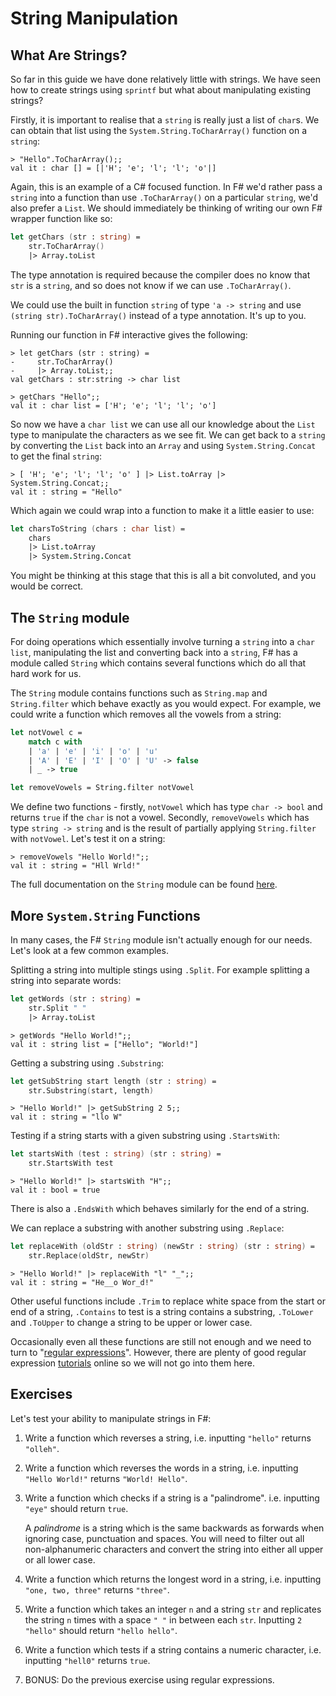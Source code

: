 # String Manipulation

## What Are Strings?

So far in this guide we have done relatively little with strings. We have seen how to create strings using `sprintf` but what about manipulating existing strings?

Firstly, it is important to realise that a `string` is really just a list of `char`s. We can obtain that list using the `System.String.ToCharArray()` function on a `string`:

``` {highlight: [2]}
> "Hello".ToCharArray();;
val it : char [] = [|'H'; 'e'; 'l'; 'l'; 'o'|]
```

Again, this is an example of a C# focused function. In F# we'd rather pass a `string` into a function than use `.ToCharArray()` on a particular `string`, we'd also prefer a `List`. We should immediately be thinking of writing our own F# wrapper function like so:

```fsharp
let getChars (str : string) =
    str.ToCharArray()
    |> Array.toList
```

The type annotation is required because the compiler does no know that `str` is a `string`, and so does not know if we can use `.ToCharArray()`. 

<note>

We could use the built in function `string` of type `'a -> string` and use `(string str).ToCharArray()` instead of a type annotation. It's up to you.

</note>

Running our function in F# interactive gives the following:

``` {highlight: [7]}
> let getChars (str : string) =
-     str.ToCharArray()
-     |> Array.toList;;
val getChars : str:string -> char list

> getChars "Hello";;
val it : char list = ['H'; 'e'; 'l'; 'l'; 'o']
```

So now we have a `char list` we can use all our knowledge about the `List` type to manipulate the characters as we see fit. We can get back to a `string` by converting the `List` back into an `Array` and using `System.String.Concat` to get the final `string`:

```
> [ 'H'; 'e'; 'l'; 'l'; 'o' ] |> List.toArray |> System.String.Concat;;
val it : string = "Hello"
```

Which again we could wrap into a function to make it a little easier to use:

```fsharp
let charsToString (chars : char list) =
    chars
    |> List.toArray
    |> System.String.Concat
```

You might be thinking at this stage that this is all a bit convoluted, and you would be correct.

## The `String` module

For doing operations which essentially involve turning a `string` into a `char list`, manipulating the list and converting back into a `string`, F# has a module called `String` which contains several functions which do all that hard work for us.

The `String` module contains functions such as `String.map` and `String.filter` which behave exactly as you would expect. For example, we could write a function which removes all the vowels from a string:

```fsharp
let notVowel c =
    match c with
    | 'a' | 'e' | 'i' | 'o' | 'u'
    | 'A' | 'E' | 'I' | 'O' | 'U' -> false
    | _ -> true

let removeVowels = String.filter notVowel
```

We define two functions - firstly, `notVowel` which has type `char -> bool` and returns `true` if the `char` is not a vowel. Secondly, `removeVowels` which has type `string -> string` and is the result of partially applying `String.filter` with `notVowel`. Let's test it on a string:

``` {highlight: [2]}
> removeVowels "Hello World!";;
val it : string = "Hll Wrld!"
```

The full documentation on the `String` module can be found [here](https://msdn.microsoft.com/visualfsharpdocs/conceptual/core.string-module-%5bfsharp%5d).

## More `System.String` Functions

In many cases, the F# `String` module isn't actually enough for our needs. Let's look at a few common examples.

Splitting a string into multiple stings using `.Split`. For example splitting a string into separate words:

```fsharp {highlight: [2]}
let getWords (str : string) =
    str.Split " "
    |> Array.toList
```

``` {highlight: [2]}
> getWords "Hello World!";;
val it : string list = ["Hello"; "World!"]
```

Getting a substring using `.Substring`:

```fsharp {highlight: [2]}
let getSubString start length (str : string) =
    str.Substring(start, length)
```

``` {highlight: [2]}
> "Hello World!" |> getSubString 2 5;;
val it : string = "llo W"
```

Testing if a string starts with a given substring using `.StartsWith`:

```fsharp {highlight: [2]}
let startsWith (test : string) (str : string) =
    str.StartsWith test
```

``` {highlight: [2]}
> "Hello World!" |> startsWith "H";;
val it : bool = true
```

There is also a `.EndsWith` which behaves similarly for the end of a string.

We can replace a substring with another substring using `.Replace`:

```fsharp {highlight: [2]}
let replaceWith (oldStr : string) (newStr : string) (str : string) =
    str.Replace(oldStr, newStr)
```

``` {highlight: [2]}
> "Hello World!" |> replaceWith "l" "_";;
val it : string = "He__o Wor_d!"
```

Other useful functions include `.Trim` to replace white space from the start or end of a string, `.Contains` to test is a string contains a substring, `.ToLower` and `.ToUpper` to change a string to be upper or lower case.

Occasionally even all these functions are still not enough and we need to turn to "[regular expressions](https://en.wikipedia.org/wiki/Regular_expression)". However, there are plenty of good regular expression [tutorials](https://medium.com/factory-mind/regex-tutorial-a-simple-cheatsheet-by-examples-649dc1c3f285) online so we will not go into them here.

## Exercises

Let's test your ability to manipulate strings in F#:

1. Write a function which reverses a string, i.e. inputting `"hello"` returns `"olleh"`.
2. Write a function which reverses the words in a string, i.e. inputting `"Hello World!"` returns `"World! Hello"`.
3. Write a function which checks if a string is a "palindrome". i.e. inputting `"eye"` should return `true`.

    <note>

    A _palindrome_ is a string which is the same backwards as forwards when ignoring case, punctuation and spaces. You will need to filter out all non-alphanumeric characters and convert the string into either all upper or all lower case.

    </note>

4. Write a function which returns the longest word in a string, i.e. inputting `"one, two, three"` returns `"three"`.
5. Write a function which takes an integer `n` and a string `str` and replicates the string `n` times with a space `" "` in between each `str`. Inputting `2 "hello"` should return `"hello hello"`.
6. Write a function which tests if a string contains a numeric character, i.e. inputting `"hell0"` returns `true`.
7. BONUS: Do the previous exercise using regular expressions. 